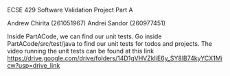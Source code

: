 ECSE 429 Software Validation Project Part A

Andrew Chirita (261051967) Andrei Sandor (260977451)

Inside PartACode, we can find our unit tests. Go inside PartACode/src/test/java to find our unit tests for todos and projects. The video running the unit tests can be found at this link https://drive.google.com/drive/folders/14D1gVHVZkIiE6y_SY8lB74kyYCX1Micw?usp=drive_link
